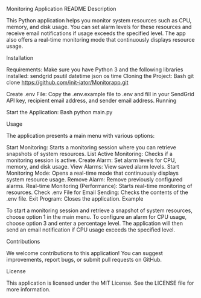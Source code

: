 Monitoring Application README
Description

This Python application helps you monitor system resources such as CPU, memory, and disk usage. You can set alarm levels for these resources and receive email notifications if usage exceeds the specified level. The app also offers a real-time monitoring mode that continuously displays resource usage.

Installation

Requirements: Make sure you have Python 3 and the following libraries installed:
sendgrid
psutil
datetime
json
os
time
Cloning the Project:
Bash
git clone https://github.com/init-iator/Monitorapp.git

Create .env File: Copy the .env.example file to .env and fill in your SendGrid API key, recipient email address, and sender email address.
Running

Start the Application:
Bash
python main.py

Usage

The application presents a main menu with various options:

Start Monitoring: Starts a monitoring session where you can retrieve snapshots of system resources.
List Active Monitoring: Checks if a monitoring session is active.
Create Alarm: Set alarm levels for CPU, memory, and disk usage.
View Alarms: View saved alarm levels.
Start Monitoring Mode: Opens a real-time mode that continuously displays system resource usage.
Remove Alarm: Remove previously configured alarms.
Real-time Monitoring (Performance): Starts real-time monitoring of resources.
Check .env File for Email Sending: Checks the contents of the .env file.
Exit Program: Closes the application.
Example

To start a monitoring session and retrieve a snapshot of system resources, choose option 1 in the main menu. To configure an alarm for CPU usage, choose option 3 and enter a percentage level. The application will then send an email notification if CPU usage exceeds the specified level.

Contributions

We welcome contributions to this application! You can suggest improvements, report bugs, or submit pull requests on GitHub.

License

This application is licensed under the MIT License. See the LICENSE file for more information.